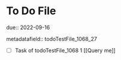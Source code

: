 # To Do File

due:: 2022-09-16

metadatafield:: todoTestFile_1068_27

- [ ] Task of todoTestFile_1068 1 [[Query me]]
